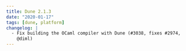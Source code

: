 ```yaml
---
title: Dune 2.1.3
date: "2020-01-17"
tags: [dune, platform]
changelog: |
  - Fix building the OCaml compiler with Dune (#3038, fixes #2974,
    @diml)
---
```

